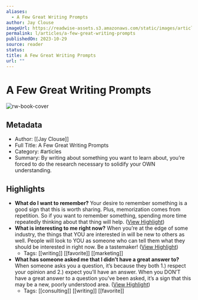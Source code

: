 ```yaml
---
aliases:
  - A Few Great Writing Prompts
author: Jay Clouse
imageUrl: https://readwise-assets.s3.amazonaws.com/static/images/article4.6bc1851654a0.png
permalink: l/articles/a-few-great-writing-prompts
publishedOn: 2023-10-29
source: reader
status: 
title: A Few Great Writing Prompts
url: ""
---
```

# A Few Great Writing Prompts

![rw-book-cover](https://readwise-assets.s3.amazonaws.com/static/images/article4.6bc1851654a0.png)

## Metadata

- Author: [[Jay Clouse]]
- Full Title: A Few Great Writing Prompts
- Category: #articles
- Summary: By writing about something you want to learn about, you’re forced to do the research necessary to solidify your OWN understanding.

## Highlights

- **What do I want to remember?**
  Your desire to remember something is a good sign that this is worth sharing. Plus, memorization comes from repetition. So if you want to remember something, spending more time repeatedly thinking about that thing will help. ([View Highlight](https://read.readwise.io/read/01he00g88a4be1jdcjtrvma1wd))
- **What is interesting to me right now?**
  When you’re at the edge of some industry, the things that YOU are interested in will be new to others as well. People will look to YOU as someone who can tell them what they should be interested in right now. Be a tastemaker! ([View Highlight](https://read.readwise.io/read/01he00gf11jhp2ve5v8qn4157z))
    - Tags: [[writing]] [[favorite]] [[marketing]]
- **What has someone asked me that I didn’t have a great answer to?**
  When someone asks you a question, it’s because they both 1.) respect your opinion and 2.) expect you’ll have an answer. When you DON’T have a great answer to a question you’ve been asked, it’s a sign that this may be a new, poorly understood area. ([View Highlight](https://read.readwise.io/read/01he00gm9chmfh1gycv5kce8m3))
    - Tags: [[consulting]] [[writing]] [[favorite]]
